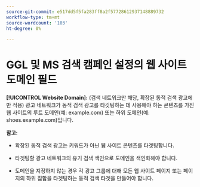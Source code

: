 ```yaml
---
source-git-commit: e517dd5f5fa283ff8a2f57728612937148889732
workflow-type: tm+mt
source-wordcount: '103'
ht-degree: 0%

---
```

# GGL 및 MS 검색 캠페인 설정의 웹 사이트 도메인 필드

**[!UICONTROL Website Domain]:** (검색 네트워크만 해당, 확장된 동적 검색 광고에만 적용) 광고 네트워크가 동적 검색 광고를 타깃팅하는 데 사용해야 하는 콘텐츠를 가진 웹 사이트의 루트 도메인(예: example.com) 또는 하위 도메인(예: shoes.example.com)입니다.

**참고:**

* 확장된 동적 검색 광고는 키워드가 아닌 웹 사이트 콘텐츠를 타겟팅합니다.

* 타겟팅할 광고 네트워크의 유기 검색 색인으로 도메인을 색인화해야 합니다.

* 도메인을 지정하지 않는 경우 각 광고 그룹에 대해 모든 웹 사이트 페이지 또는 페이지의 하위 집합을 타겟팅하는 동적 검색 타겟을 만들어야 합니다.
